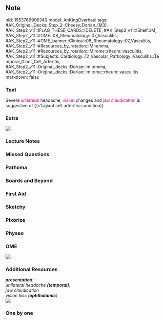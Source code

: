 ## Note
nid: 1553766909340
model: AnKingOverhaul
tags: #AK_Original_Decks::Step_2::Cheesy_Dorian_(M3), #AK_Step2_v11::!FLAG_THESE_CARDS::!DELETE, #AK_Step2_v11::!Shelf::IM, #AK_Step2_v11::#OME::08_Rheumatology::07_Vasculitis, #AK_Step2_v11::#OME_banner::Clinical::08_Rheumatology::07_Vasculitis, #AK_Step2_v11::#Resources_by_rotation::IM::emma, #AK_Step2_v11::#Resources_by_rotation::IM::ome::rheum::vasculitis, #AK_Step2_v11::#Subjects::Cardiology::12_Vascular_Pathology::Vasculitis::Temporal_Giant_Cell_Arteritis, #AK_Step2_v11::Original_decks::Dorian::im::emma, #AK_Step2_v11::Original_decks::Dorian::im::ome::rheum::vasculitis
markdown: false

### Text
Severe <font color="#FC0280">unilateral</font> headache,
<font color="#FC0280">vision</font> changes and <font color=
"#FC0280">jaw claudication</font> is suggestive of {{c1::giant cell
arteritis::condition}}

### Extra
<img src="paste-3609722443792385.jpg">

### Lecture Notes


### Missed Questions


### Pathoma


### Boards and Beyond


### First Aid


### Sketchy


### Pixorize


### Physeo


### OME
<div class="ome-widget">
  <a href=
  "https://onlinemeded.org/spa/rheumatology/vasculitis/acquire?ref=anki">
  <img src="_OME_AnkiFlashcards_Lesson_6.png"></a>
</div>

### Additional Resources
<div>
  <div>
    <i><b>presentation:</b></i>
    <div>
      <i>unilateral headache <b>(temporal)</b>,</i>
    </div>
    <div>
      <i>jaw claudication</i>
    </div>
    <div>
      <i>vision loss (<b>ophthalamic</b>)</i>
    </div>
  </div>
</div>
<div>
  <i><img class="" src="paste-4494631735656449.jpg" style=""></i>
</div>

### One by one


